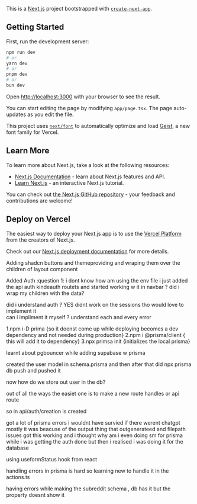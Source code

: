 This is a [Next.js](https://nextjs.org) project bootstrapped with [`create-next-app`](https://nextjs.org/docs/app/api-reference/cli/create-next-app).

## Getting Started

First, run the development server:

```bash
npm run dev
# or
yarn dev
# or
pnpm dev
# or
bun dev
```

Open [http://localhost:3000](http://localhost:3000) with your browser to see the result.

You can start editing the page by modifying `app/page.tsx`. The page auto-updates as you edit the file.

This project uses [`next/font`](https://nextjs.org/docs/app/building-your-application/optimizing/fonts) to automatically optimize and load [Geist](https://vercel.com/font), a new font family for Vercel.

## Learn More

To learn more about Next.js, take a look at the following resources:

- [Next.js Documentation](https://nextjs.org/docs) - learn about Next.js features and API.
- [Learn Next.js](https://nextjs.org/learn) - an interactive Next.js tutorial.

You can check out [the Next.js GitHub repository](https://github.com/vercel/next.js) - your feedback and contributions are welcome!

## Deploy on Vercel

The easiest way to deploy your Next.js app is to use the [Vercel Platform](https://vercel.com/new?utm_medium=default-template&filter=next.js&utm_source=create-next-app&utm_campaign=create-next-app-readme) from the creators of Next.js.

Check out our [Next.js deployment documentation](https://nextjs.org/docs/app/building-your-application/deploying) for more details.

Adding shadcn buttons and themeproviding and wraping them over the children of layout component 

Added Auth :question 1: i dont know how am using the env file i just added the api auth kindeauth routets and started working w it in navbar ? did i wrap my children with the data?

did i understand auth ? YES didnt work on the sessions tho would love to implement it   
can i impliment it myself ?
understand each and every error 


1.npm i-D prima {so it doenst come up while deploying becomes a dev dependency and not needed during production}
2.npm i @prisma/client { this will add it to dependency}
3.npx primsa init {initializes the local prisma}

learnt about pgbouncer while adding supabase w prisma 

created the user model in schema.prisma and then after that did 
npx prisma db push 
and pushed it 

now how do we store out user in the db?

out of all the ways the easiet one is to make a new route handles or api route

so in api/auth/creation is created


got a lot of prisma errors i wouldnt have survied if there werent chatgpt mostly it was beacuse of the output thing that outgenerateed and filepath issues 
got this working 
and i thought why am i even doing sm for prisma while i was getting the auth done but then i realised i was doing it for the database

using useformStatus hook from react 


handling errors in prisma is hard so learning new to handle it in the actions.ts

having errors while making the subreddit schema , db has it but the property doesnt show it 